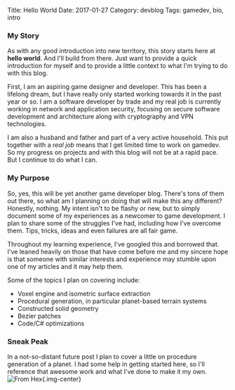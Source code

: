 Title: Hello World
Date: 2017-01-27
Category: devblog
Tags: gamedev, bio, intro

### My Story

As with any good introduction into new territory, this story starts here at **hello world**.  And I'll build from there.  Just want to provide a quick introduction for myself and to provide a little context to what I'm trying to do with this blog.

First, I am an aspiring game designer and developer.  This has been a lifelong dream, but I have really only started working towards it in the past year or so.  I am a software developer by trade and my real job is currently working in network and application security, focusing on secure software development and architecture along with cryptography and VPN technologies.

I am also a husband and father and part of a very active household.  This put together with a *real job* means that I get limited time to work on gamedev.  So my progress on projects and with this blog will not be at a rapid pace.  But I continue to do what I can.

### My Purpose

So, yes, this will be yet another game developer blog.  There's tons of them out there, so what
am I planning on doing that will make this any different?  Honestly, nothing.  My intent isn't
to be flashy or new, but to simply document some of my experiences as a newcomer to game
development. I plan to share some of the struggles I've had, including how I've overcome them.
Tips, tricks, ideas and even failures are all fair game.  

Throughout my learning experience, I've googled this and borrowed that.  I've leaned heavily
on those that have come before me and my sincere hope is that someone with similar interests
and experience may stumble upon one of my articles and it may help them.

Some of the topics I plan on covering include:

* Voxel engine and isometric surface extraction
* Procedural generation, in particular planet-based terrain systems
* Constructed solid geometry
* Bezier patches
* Code/C# optimizations

### Sneak Peak

In a not-so-distant future post I plan to cover a little on procedure generation of a planet. I had some help in getting started here, so I'll reference that awesome work and what I've done to make it my own.
![From Hex](images/HexWorld.png){.img-center}
